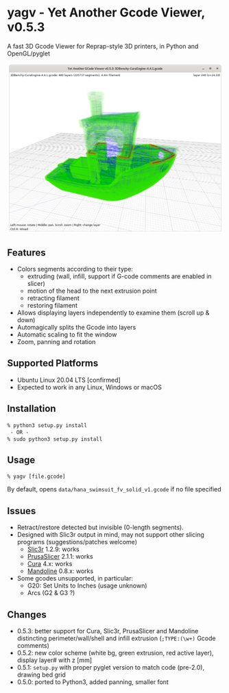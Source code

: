 # yagv - Yet Another Gcode Viewer, v0.5.3

A fast 3D Gcode Viewer for Reprap-style 3D printers, in Python and OpenGL/pyglet

![Screenshot](img/screenshot.png)

## Features

* Colors segments according to their type:
  * extruding (wall, infill, support if G-code comments are enabled in slicer)
  * motion of the head to the next extrusion point
  * retracting filament
  * restoring filament
* Allows displaying layers independently to examine them (scroll up & down)
* Automagically splits the Gcode into layers
* Automatic scaling to fit the window
* Zoom, panning and rotation

## Supported Platforms
- Ubuntu Linux 20.04 LTS [confirmed]
- Expected to work in any Linux, Windows or macOS

## Installation
```
% python3 setup.py install
 - OR -
% sudo python3 setup.py install
```

## Usage

```
% yagv [file.gcode]
```
By default, opens `data/hana_swimsuit_fv_solid_v1.gcode` if no file specified

## Issues

* Retract/restore detected but invisible (0-length segments).
* Designed with Slic3r output in mind, may not support other slicing programs (suggestions/patches welcome)
  * [Slic3r](https://slic3r.org/) 1.2.9: works
  * [PrusaSlicer](https://www.prusa3d.com/prusaslicer/) 2.1.1: works
  * [Cura](https://ultimaker.com/software/ultimaker-cura) 4.x: works
  * [Mandoline](https://github.com/Spiritdude/mandoline-py) 0.8.x: works
* Some gcodes unsupported, in particular:
  * G20: Set Units to Inches (usage unknown) 
  * Arcs (G2 & G3 ?)
  
## Changes
* 0.5.3: better support for Cura, Slic3r, PrusaSlicer and Mandoline distincting perimeter/wall/shell and infill extrusion (`;TYPE:(\w+)` Gcode comments)
* 0.5.2: new color scheme (white bg, green extrusion, red active layer), display layer# with z [mm]
* 0.5.1: `setup.py` with proper pyglet version to match code (pre-2.0), drawing bed grid
* 0.5.0: ported to Python3, added panning, smaller font

